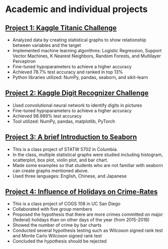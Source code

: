 # Academic and individual projects

## [Project 1: Kaggle Titanic Challenge](https://github.com/r3qin/Titanic-Challenge/blob/main/Titanic.ipynb)
* Analyzed data by creating statistical graphs to show relationship between variables and the target
* Implemented machine learning algorithms: Logistic Regression, Support Vector Machines, K Nearest Neighbors, Random Forests, and Multilayer Perceptron
* Fine-tuned hypoparameters to achieve a higher accuracy
* Achieved 78.7% test accuracy and ranked in top 13%
* Python libraries utilized: NumPy, pandas, seaborn, and sikit-learn

## [Project 2: Kaggle Digit Recognizer Challenge](https://github.com/r3qin/Digit-Recognizer/blob/main/Digit%20Recognizer.ipynb)
* Used convolutional neural network to identify digits in pictures
* Fine-tuned hypoparameters to achieve a higher accuracy
* Achieved 98.989% test accuracy
* Tool utilized: NumPy, pandas, matplotlib, PyTorch

## [Project 3: A brief Introduction to Seaborn](https://r3qin.github.io/Community_Contribution/A-brief-introduction-to-seaborn.html)
* This is a class project of STATW 5702 in Columbia. 
* In the class, multiple statistical graphs were studied including histogram, scatterplot, box plot, violin plot, and bar chart.
* Made some examples so that students who are not familiar with seaborn can create graphs mentioned above.
* Used three languages: English, Chinese, and Japanese

## [Project 4: Influence of Holidays on Crime-Rates](https://github.com/r3qin/Influence-of-Holidays-on-Crime-Rates/blob/master/FinalProject.ipynb)
* This is a class project of COGS 108 in UC San Diego
* Collaborated with five group members
* Proposed the hypothesis that there are more crimes committed on major (federal) holidays than on other days of the year (from 2015-2018)
* Showed the number of crime by bar charts
* Conducted several hypothesis testing such as Wilcoxon signed rank test and Monte Carlo Wilcoxon signed rank test
* Concluded the hypothesis should be rejected
